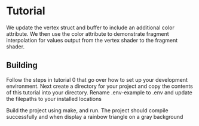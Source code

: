 # Tutorial

We update the vertex struct and buffer to include an additional color attribute. We then use the color attribute to demonstrate fragment interpolation for values output from the vertex shader to the fragment shader.

## Building

Follow the steps in tutorial 0 that go over how to set up your development environment. Next create a directory for your project and copy the contents of this tutorial into your directory. Rename .env-example to .env and update the filepaths to your installed locations

Build the project using make, and run. The project should compile successfully and when display a rainbow triangle on a gray background